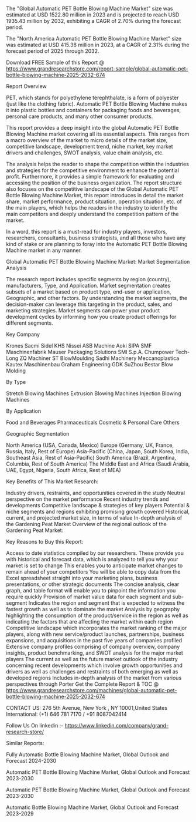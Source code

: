  The "Global Automatic PET Bottle Blowing Machine Market" size was estimated at USD 1522.80 million in 2023 and is projected to reach USD 1935.43 million by 2032, exhibiting a CAGR of 2.70% during the forecast period.



The "North America Automatic PET Bottle Blowing Machine Market" size was estimated at USD 415.38 million in 2023, at a CAGR of 2.31% during the forecast period of 2025 through 2032.

Download FREE Sample of this Report @ https://www.grandresearchstore.com/report-sample/global-automatic-pet-bottle-blowing-machine-2025-2032-674




Report Overview

PET, which stands for polyethylene terephthalate, is a form of polyester (just like the clothing fabric). Automatic PET Bottle Blowing Machine makes it into plastic bottles and containers for packaging foods and beverages, personal care products, and many other consumer products.



This report provides a deep insight into the global Automatic PET Bottle Blowing Machine market covering all its essential aspects. This ranges from a macro overview of the market to micro details of the market size, competitive landscape, development trend, niche market, key market drivers and challenges, SWOT analysis, value chain analysis, etc.



The analysis helps the reader to shape the competition within the industries and strategies for the competitive environment to enhance the potential profit. Furthermore, it provides a simple framework for evaluating and accessing the position of the business organization. The report structure also focuses on the competitive landscape of the Global Automatic PET Bottle Blowing Machine Market, this report introduces in detail the market share, market performance, product situation, operation situation, etc. of the main players, which helps the readers in the industry to identify the main competitors and deeply understand the competition pattern of the market.



In a word, this report is a must-read for industry players, investors, researchers, consultants, business strategists, and all those who have any kind of stake or are planning to foray into the Automatic PET Bottle Blowing Machine market in any manner.



Global Automatic PET Bottle Blowing Machine Market: Market Segmentation Analysis

The research report includes specific segments by region (country), manufacturers, Type, and Application. Market segmentation creates subsets of a market based on product type, end-user or application, Geographic, and other factors. By understanding the market segments, the decision-maker can leverage this targeting in the product, sales, and marketing strategies. Market segments can power your product development cycles by informing how you create product offerings for different segments.



Key Company



Krones
Sacmi
Sidel
KHS
Nissei ASB Machine
Aoki
SIPA
SMF Maschinenfabrik
Mauser Packaging Solutions
SMI S.p.A.
Chumpower
Tech-Long
ZQ Machiner
ST BlowMoulding
Sadhi Machinery
Meccanoplastica
Kautex Maschinenbau
Graham Engineering
GDK
SuZhou Bestar Blow Molding


By Type



Stretch Blowing Machines
Extrusion Blowing Machines
Injection Blowing Machines


By Application



Food and Beverages
Pharmaceuticals
Cosmetic & Personal Care
Others


Geographic Segmentation



North America (USA, Canada, Mexico)
Europe (Germany, UK, France, Russia, Italy, Rest of Europe)
Asia-Pacific (China, Japan, South Korea, India, Southeast Asia, Rest of Asia-Pacific)
South America (Brazil, Argentina, Columbia, Rest of South America)
The Middle East and Africa (Saudi Arabia, UAE, Egypt, Nigeria, South Africa, Rest of MEA)


Key Benefits of This Market Research:



Industry drivers, restraints, and opportunities covered in the study
Neutral perspective on the market performance
Recent industry trends and developments
Competitive landscape & strategies of key players
Potential & niche segments and regions exhibiting promising growth covered
Historical, current, and projected market size, in terms of value
In-depth analysis of the Gardening Peat Market
Overview of the regional outlook of the Gardening Peat Market:


Key Reasons to Buy this Report:



Access to date statistics compiled by our researchers. These provide you with historical and forecast data, which is analyzed to tell you why your market is set to change
This enables you to anticipate market changes to remain ahead of your competitors
You will be able to copy data from the Excel spreadsheet straight into your marketing plans, business presentations, or other strategic documents
The concise analysis, clear graph, and table format will enable you to pinpoint the information you require quickly
Provision of market value data for each segment and sub-segment
Indicates the region and segment that is expected to witness the fastest growth as well as to dominate the market
Analysis by geography highlighting the consumption of the product/service in the region as well as indicating the factors that are affecting the market within each region
Competitive landscape which incorporates the market ranking of the major players, along with new service/product launches, partnerships, business expansions, and acquisitions in the past five years of companies profiled
Extensive company profiles comprising of company overview, company insights, product benchmarking, and SWOT analysis for the major market players
The current as well as the future market outlook of the industry concerning recent developments which involve growth opportunities and drivers as well as challenges and restraints of both emerging as well as developed regions
Includes in-depth analysis of the market from various perspectives through Porter
Get the Complete Report & TOC @ https://www.grandresearchstore.com/machines/global-automatic-pet-bottle-blowing-machine-2025-2032-674
 
 

CONTACT US:
276 5th Avenue, New York , NY 10001,United States
International: (+1) 646 781 7170 / +91 8087042414

Follow Us On linkedin :- https://www.linkedin.com/company/grand-research-store/


Similar Reports:

Fully Automatic Bottle Blowing Machine Market, Global Outlook and Forecast 2024-2030

Automatic PET Bottle Blowing Machine Market, Global Outlook and Forecast 2023-2030

Automatic PET Bottle Blowing Machine Market, Global Outlook and Forecast 2023-2030

Automatic Bottle Blowing Machine Market, Global Outlook and Forecast 2023-2029
